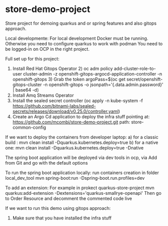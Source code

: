 # store-demo-project
Store project for demoing quarkus and or spring features and also gitops approach. 


Local developmente:
For local development Docker must be running. Otherwise you need to configure quarkus to work with podman 
You need to be logged-in on OCP in the right project.

Full set up for this project:

1) Install Red Hat Gitops Operator
   2) oc adm policy add-cluster-role-to-user cluster-admin -z openshift-gitops-argocd-application-controller -n openshift-gitops
   3) Grab the token argoPass=$(oc get secret/openshift-gitops-cluster -n openshift-gitops -o jsonpath='{.data.admin\.password}' | base64 -d)
2) Install Amq Streams Operator
3) Install the sealed secret controller (oc apply -n kube-system -f https://github.com/bitnami-labs/sealed-secrets/releases/download/v0.25.0/controller.yaml)
3) Create an Argo Cd application to deploy the infra stuff pointing at: https://github.com/mcombi/store-demo-project.git path: store-common-config


If we want to deploy the containers from developer laptop:
 a) for a classic build : mvn clean install -Dquarkus.kubernetes.deploy=true
 b) for a native one: mvn clean install -Dquarkus.kubernetes.deploy=true -Dnative

The spring boot application will be deployed via dev tools in ocp, via Add from Git and go with the default options

To run the spring boot application locally:
run containers creation in folder local_dev_tool
mvn spring-boot:run -Dspring-boot.run.profiles=dev


To add an extension:
For example in prokect quarkus-store-project
mvn quarkus:add-extension -Dextensions='quarkus-smallrye-openapi'
Then go to Order Resource and decomment the commented code live


If we want to run this demo using gitops approach:
1) Make sure that you have installed the infra stuff